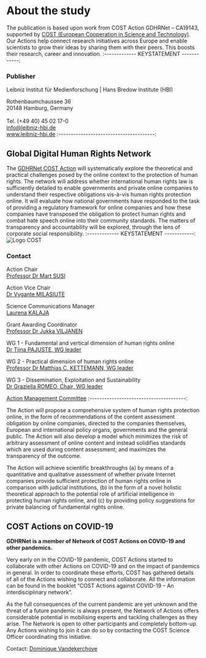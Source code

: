 # About the study

The publication is based upon work from COST Action GDHRNet – CA19143, supported by [COST (European Cooperation in Science and Technology)](https://www.cost.eu). Our Actions help connect research initiatives across Europe and enable scientists to grow their ideas by sharing them with their peers. This boosts their research, career and innovation.
:------------- KEYSTATEMENT ------------: 
### Publisher

Leibniz Institut für Medienforschung | Hans Bredow Institute (HBI) 

<span class="light">Rothenbaumchaussee 36<br>20148 Hamburg, Germany<br><br>Tel. (+49 40) 45 02 17-0<br>info@leibniz-hbi.de<br>www.leibniz-hbi.de</span>
:---------------------------------------:



## Global Digital Human Rights Network

The [GDHRNet COST Action](https://www.cost.eu/actions/CA19143/) will systematically explore the theoretical and practical challenges posed by the online context to the protection of human rights. The network will address whether international human rights law is sufficiently detailed to enable governments and private online companies to understand their respective obligations vis-à-vis human rights protection online. It will evaluate how national governments have responded to the task of providing a regulatory framework for online companies and how these companies have transposed the obligation to protect human rights and combat hate speech online into their community standards. The matters of transparency and accountability will be explored, through the lens of corporate social responsibility. 
:------------- KEYSTATEMENT ------------: 
![Logo COST](assets/images/image1.png)
### Contact

Action Chair<br><span class="light"><a href="mailto:mart.susi@tlu.ee">Professor Dr Mart SUSI</a></span>

Action Vice Chair<br><span class="light"><a href="mailto:vygante.milasiute@tf.vu.lt">Dr Vygante MILASIUTE</a></span>

Science Communications Manager<br><span class="light"><a href="mailto:laurenakalaja@hotmail.com">Laurena KALAJA</a></span>
  
Grant Awarding Coordinator<br><span class="light"><a href="mailto:jukka.viljanen@tuni.fi">Professor Dr Jukka VILJANEN</a></span> 
  
WG 1 - Fundamental and vertical dimension of human rights online <br><span class="light"><a href="mailto:tiina.pajuste@tlu.ee">Dr Tiina PAJUSTE, WG leader</a></span>
  
WG 2 - Practical dimension of human rights online <br><span class="light"><a href="mailto:m.kettemann@leibniz-hbi.de">Professor Dr Matthias C. KETTEMANN, WG leader</a></span>
  
WG 3 - Dissemination, Exploitation and Sustainability <br><span class="light"><a href="mailto:graziella.romeo@unibocconi.it">Dr Graziella ROMEO, Chair, WG leader</a></span><br>

[Action Management Committee](https://www.cost.eu/actions/CA19143/#tabs|Name:Management-Structure) 
:---------------------------------------:

The Action will propose a comprehensive system of human rights protection online, in the form of recommendations of the content assessment obligation by online companies, directed to the companies themselves, European and international policy organs, governments and the general public. The Action will also develop a model which minimizes the risk of arbitrary assessment of online content and instead solidifies standards which are used during content assessment; and maximizes the transparency of the outcome. 

The Action will achieve scientific breakthroughs (a) by means of a quantitative and qualitative assessment of whether private Internet companies provide sufficient protection of human rights online in comparison with judicial institutions, (b) in the form of a novel holistic theoretical approach to the potential role of artificial intelligence in protecting human rights online, and (c) by providing policy suggestions for private balancing of fundamental rights online. 


## COST Actions on COVID-19

**GDHRNet is a member of Network of COST Actions on COVID-19 and other pandemics.**

Very early on in the COVID-19 pandemic, COST Actions started to collaborate with other Actions on COVID-19 and on the impact of pandemics in general. In order to coordinate these efforts, COST has gathered details of all of the Actions wishing to connect and collaborate. All the information can be found in the booklet “COST Actions against COVID-19 – An interdisciplinary network”.

As the full consequences of the current pandemic are yet unknown and the threat of a future pandemic is always present, the Network of Actions offers considerable potential in mobilising experts and tackling challenges as they arise. The Network is open to other participants and completely bottom-up. Any Actions wishing to join it can do so by contacting the COST Science Officer coordinating this initiative. 

Contact: [Dominique Vandekerchove](mailto:Dominique.Vandekerchove@cost.eu)